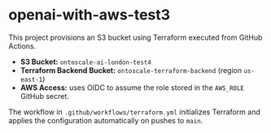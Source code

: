 # openai-with-aws-test3

This project provisions an S3 bucket using Terraform executed from GitHub Actions.

- **S3 Bucket:** `ontoscale-ai-london-test4`
- **Terraform Backend Bucket:** `ontoscale-terraform-backend` (region `us-east-1`)
- **AWS Access:** uses OIDC to assume the role stored in the `AWS_ROLE` GitHub secret.

The workflow in `.github/workflows/terraform.yml` initializes Terraform and applies the configuration automatically on pushes to `main`.
